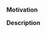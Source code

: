 **Motivation**

<!-- Why does this issue exist? What are its goals? -->

**Description**

<!-- A detailed description of the task -->
